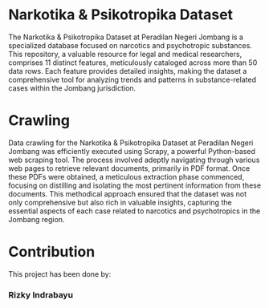 # Narkotika & Psikotropika Dataset
The Narkotika & Psikotropika Dataset at Peradilan Negeri Jombang is a specialized database focused on narcotics and psychotropic substances. This repository, a valuable resource for legal and medical researchers, comprises 11 distinct features, meticulously cataloged across more than 50 data rows. Each feature provides detailed insights, making the dataset a comprehensive tool for analyzing trends and patterns in substance-related cases within the Jombang jurisdiction. <br>

# Crawling
Data crawling for the Narkotika & Psikotropika Dataset at Peradilan Negeri Jombang was efficiently executed using Scrapy, a powerful Python-based web scraping tool. The process involved adeptly navigating through various web pages to retrieve relevant documents, primarily in PDF format. Once these PDFs were obtained, a meticulous extraction phase commenced, focusing on distilling and isolating the most pertinent information from these documents. This methodical approach ensured that the dataset was not only comprehensive but also rich in valuable insights, capturing the essential aspects of each case related to narcotics and psychotropics in the Jombang region.<br>

# Contribution
This project has been done by: <br>
### Rizky Indrabayu
